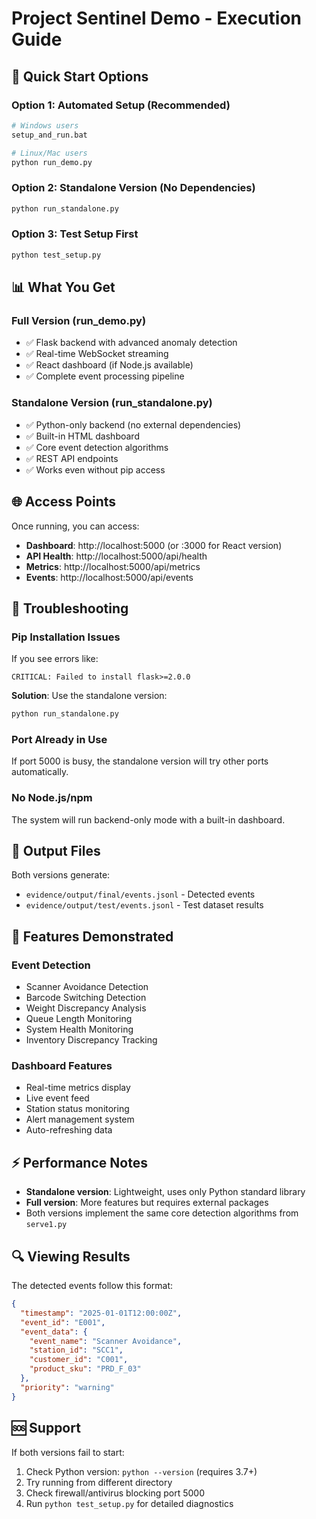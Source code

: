 # Project Sentinel Demo - Execution Guide

## 🚀 Quick Start Options

### Option 1: Automated Setup (Recommended)
```bash
# Windows users
setup_and_run.bat

# Linux/Mac users  
python run_demo.py
```

### Option 2: Standalone Version (No Dependencies)
```bash
python run_standalone.py
```

### Option 3: Test Setup First
```bash
python test_setup.py
```

## 📊 What You Get

### Full Version (run_demo.py)
- ✅ Flask backend with advanced anomaly detection
- ✅ Real-time WebSocket streaming
- ✅ React dashboard (if Node.js available)
- ✅ Complete event processing pipeline

### Standalone Version (run_standalone.py)  
- ✅ Python-only backend (no external dependencies)
- ✅ Built-in HTML dashboard
- ✅ Core event detection algorithms
- ✅ REST API endpoints
- ✅ Works even without pip access

## 🌐 Access Points

Once running, you can access:

- **Dashboard**: http://localhost:5000 (or :3000 for React version)
- **API Health**: http://localhost:5000/api/health
- **Metrics**: http://localhost:5000/api/metrics
- **Events**: http://localhost:5000/api/events

## 🔧 Troubleshooting

### Pip Installation Issues
If you see errors like:
```
CRITICAL: Failed to install flask>=2.0.0
```

**Solution**: Use the standalone version:
```bash
python run_standalone.py
```

### Port Already in Use
If port 5000 is busy, the standalone version will try other ports automatically.

### No Node.js/npm
The system will run backend-only mode with a built-in dashboard.

## 📁 Output Files

Both versions generate:
- `evidence/output/final/events.jsonl` - Detected events
- `evidence/output/test/events.jsonl` - Test dataset results

## 🎯 Features Demonstrated

### Event Detection
- Scanner Avoidance Detection
- Barcode Switching Detection  
- Weight Discrepancy Analysis
- Queue Length Monitoring
- System Health Monitoring
- Inventory Discrepancy Tracking

### Dashboard Features
- Real-time metrics display
- Live event feed
- Station status monitoring
- Alert management system
- Auto-refreshing data

## ⚡ Performance Notes

- **Standalone version**: Lightweight, uses only Python standard library
- **Full version**: More features but requires external packages
- Both versions implement the same core detection algorithms from `serve1.py`

## 🔍 Viewing Results

The detected events follow this format:
```json
{
  "timestamp": "2025-01-01T12:00:00Z",
  "event_id": "E001", 
  "event_data": {
    "event_name": "Scanner Avoidance",
    "station_id": "SCC1",
    "customer_id": "C001",
    "product_sku": "PRD_F_03"
  },
  "priority": "warning"
}
```

## 🆘 Support

If both versions fail to start:
1. Check Python version: `python --version` (requires 3.7+)
2. Try running from different directory
3. Check firewall/antivirus blocking port 5000
4. Run `python test_setup.py` for detailed diagnostics
